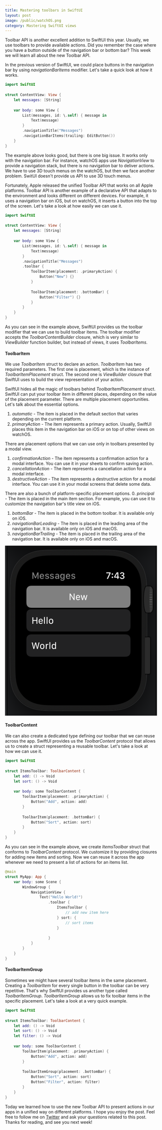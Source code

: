 ```yaml
---
title: Mastering toolbars in SwiftUI
layout: post
image: /public/watchOS.png
category: Mastering SwiftUI views
---
```


Toolbar API is another excellent addition to SwiftUI this year. Usually, we use toolbars to provide available actions. Did you remember the case where you have a button outside of the navigation bar or bottom bar? This week we will learn all about the new Toolbar API.

In the previous version of SwiftUI, we could place buttons in the navigation bar by using *navigationBarItems* modifier. Let's take a quick look at how it works.

```swift
import SwiftUI

struct ContentView: View {
    let messages: [String]

    var body: some View {
        List(messages, id: \.self) { message in
            Text(message)
        }
        .navigationTitle("Messages")
        .navigationBarItems(trailing: EditButton())
    }
}
```

The example above looks good, but there is one big issue. It works only with the navigation bar. For instance, watchOS apps use *NavigationView* to provide a navigation stack, but there is no navigation bar to deliver actions. We have to use 3D touch menus on the watchOS, but then we face another problem. SwitUI doesn't provide us API to use 3D touch menus.

Fortunately, Apple released the unified Toolbar API that works on all Apple platforms. Toolbar API is another example of a declarative API that adapts to the environment and looks different on different devices. For example, it uses a navigation bar on iOS, but on watchOS, it inserts a button into the top of the screen. Let's take a look at how easily we can use it.

```swift
import SwiftUI

struct ContentView: View {
    let messages: [String]

    var body: some View {
        List(messages, id: \.self) { message in
            Text(message)
        }
        .navigationTitle("Messages")
        .toolbar {
            ToolbarItem(placement: .primaryAction) {
                Button("New") {}
            }

            ToolbarItem(placement: .bottomBar) {
                Button("Filter") {}
            }
        }
    }
}
```

As you can see in the example above, SwiftUI provides us the toolbar modifier that we can use to build toolbar items. The toolbar modifier accepts the *ToolbarContentBuilder* closure, which is very similar to *ViewBuilder* function builder, but instead of views, it uses *ToolbarItems*.

#### ToolbarItem
We use *ToolbarItem* struct to declare an action. *ToolbarItem* has two required parameters. The first one is placement, which is the instance of *ToolbarItemPlacement* struct. The second one is *ViewBuilder* closure that SwiftUI uses to build the view representation of your action.

SwiftUI hides all the magic of toolbars behind *ToolbarItemPlacement* struct. SwiftUI can put your toolbar item in different places, depending on the value of the placement parameter. There are multiple placement opportunities. Let's talk about the essential options.

1. *automatic* - The item is placed in the default section that varies depending on the current platform.
2. *primaryAction* - The item represents a primary action. Usually, SwiftUI places this item in the navigation bar on iOS or on top of other views on watchOS.

There are placement options that we can use only in toolbars presented by a modal view.
1. *confirmationAction* - The item represents a confirmation action for a modal interface. You can use it in your sheets to confirm saving action.
2. *cancellationAction* - The item represents a cancellation action for a modal interface.
3. *destructiveAction* - The item represents a destructive action for a modal interface. You can use it in your modal screens that delete some data.

There are also a bunch of platform-specific placement options.
0. *principal* - The item is placed in the main item section. For example, you can use it to customize the navigation bar's title view on iOS.
1. *bottomBar* - The item is placed in the bottom toolbar. It is available only on iOS.
2. *navigationBarLeading* - The item is placed in the leading area of the navigation bar. It is available only on iOS and macOS.
3. *navigationBarTrailing* - The item is placed in the trailing area of the navigation bar. It is available only on iOS and macOS.

![watchOS-toolbar](/public/watchOS.png)

#### ToolbarContent
We can also create a dedicated type defining our toolbar that we can reuse across the app. SwiftUI provides us the *ToolbarContent* protocol that allows us to create a struct representing a reusable toolbar. Let's take a look at how we can use it.

```swift
import SwiftUI

struct ItemsToolbar: ToolbarContent {
    let add: () -> Void
    let sort: () -> Void

    var body: some ToolbarContent {
        ToolbarItem(placement: .primaryAction) {
            Button("Add", action: add)
        }

        ToolbarItem(placement: .bottomBar) {
            Button("Sort", action: sort)
        }
    }
}
```

As you can see in the example above, we create *ItemsToolbar* struct that conforms to *ToolbarContent* protocol. We customize it by providing closures for adding new items and sorting. Now we can reuse it across the app whenever we need to present a list of actions for an items list.

```swift
@main
struct MyApp: App {
    var body: some Scene {
        WindowGroup {
            NavigationView {
                Text("Hello World!")
                    .toolbar {
                        ItemsToolbar {
                            // add new item here
                        } sort: {
                            // sort items
                        }

                    }
            }
        }
    }
}
```

#### ToolbarItemGroup
Sometimes we might have several toolbar items in the same placement. Creating a *ToolbarItem* for every single button in the toolbar can be very repetitive. That's why SwiftUI provides us another type called *ToolbarItemGroup*. *ToolbarItemGroup* allows us to fix toolbar items in the specific placement. Let's take a look at a very quick example.

```swift
import SwiftUI

struct ItemsToolbar: ToolbarContent {
    let add: () -> Void
    let sort: () -> Void
    let filter: () -> Void

    var body: some ToolbarContent {
        ToolbarItem(placement: .primaryAction) {
            Button("Add", action: add)
        }

        ToolbarItemGroup(placement: .bottomBar) {
            Button("Sort", action: sort)
            Button("Filter", action: filter)
        }
    }
}
```

Today we learned how to use the new Toolbar API to present actions in our apps in a unified way on different platforms. I hope you enjoy the post. Feel free to follow me on [Twitter](https://twitter.com/mecid) and ask your questions related to this post. Thanks for reading, and see you next week!